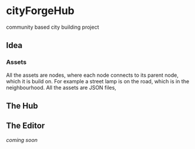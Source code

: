 # cityForgeHub
community based city building project

## Idea

### Assets

All the assets are nodes, where each node connects to its parent node, which it is build on. For example a street lamp is on the road, which is in the neighbourhood. 
All the assets are JSON files, 

## The Hub

## The Editor

*coming soon*
